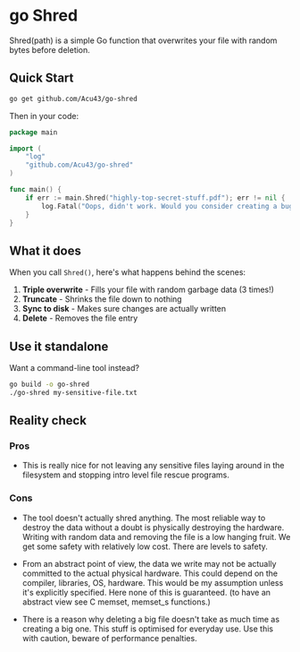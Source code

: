 # go Shred

 Shred(path) is a simple Go function that overwrites your file with random bytes before deletion.

## Quick Start

```bash
go get github.com/Acu43/go-shred
```

Then in your code:

```go
package main

import (
    "log"
    "github.com/Acu43/go-shred"
)

func main() {
    if err := main.Shred("highly-top-secret-stuff.pdf"); err != nil {
        log.Fatal("Oops, didn't work. Would you consider creating a bug?", err)
    }
}
```

##  What it does

When you call `Shred()`, here's what happens behind the scenes:

1. **Triple overwrite** - Fills your file with random garbage data (3 times!)
2. **Truncate** - Shrinks the file down to nothing
3. **Sync to disk** - Makes sure changes are actually written
4. **Delete** - Removes the file entry

##  Use it standalone

Want a command-line tool instead?

```bash
go build -o go-shred
./go-shred my-sensitive-file.txt
```

## Reality check

### Pros

- This is really nice for not leaving any sensitive files laying around in the filesystem and stopping intro level file rescue programs.

### Cons

- The tool doesn't actually shred anything. The most reliable way to destroy the data without a doubt is physically destroying the hardware. Writing with random data and removing the file is a low hanging fruit. We get some safety with relatively low cost. There are levels to safety.
- From an abstract point of view, the data we write may not be actually committed to the actual physical hardware. This could depend on the compiler, libraries, OS, hardware. This would be my assumption unless it's explicitly specified. Here none of this is guaranteed. (to have an abstract view see C memset, memset_s functions.)

- There is a reason why deleting a big file doesn't take as much time as creating a big one. This stuff is optimised for everyday use. Use this with caution, beware of performance penalties.
